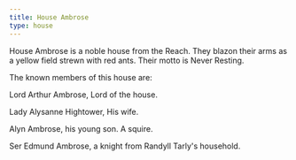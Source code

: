 ```yaml
---
title: House Ambrose
type: house
---
```


House Ambrose is a noble house from the Reach. They blazon their arms as a yellow field strewn with red ants. Their motto is Never Resting.

The known members of this house are:

Lord Arthur Ambrose, Lord of the house.

Lady Alysanne Hightower, His wife.

Alyn Ambrose, his young son. A squire.

Ser Edmund Ambrose, a knight from Randyll Tarly's household.


